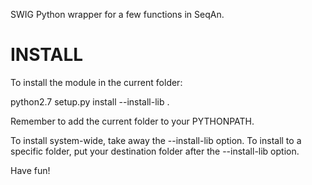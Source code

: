 SWIG Python wrapper for a few functions in SeqAn.

INSTALL
=======
To install the module in the current folder:

python2.7 setup.py install --install-lib . 

Remember to add the current folder to your PYTHONPATH.

To install system-wide, take away the --install-lib option.
To install to a specific folder, put your destination folder
after the --install-lib option.

Have fun!
